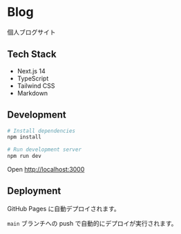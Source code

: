 # Blog

個人ブログサイト

## Tech Stack

- Next.js 14
- TypeScript
- Tailwind CSS
- Markdown

## Development

```bash
# Install dependencies
npm install

# Run development server
npm run dev
```

Open [http://localhost:3000](http://localhost:3000)

## Deployment

GitHub Pages に自動デプロイされます。

`main` ブランチへの push で自動的にデプロイが実行されます。
